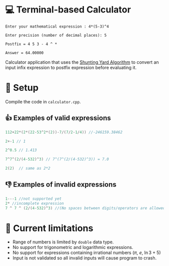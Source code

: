 # 💻 Terminal-based Calculator

```
Enter your mathematical expression : 4*(5-3)^4

Enter precision (number of decimal places): 5

Postfix = 4 5 3 - 4 ^ * 

Answer = 64.00000
```
Calculator application that uses the [Shunting Yard Algorithm](https://en.wikipedia.org/wiki/Shunting-yard_algorithm) to convert an input infix expression to postfix expression before evaluating it.

 # 🚀 Setup #
 Compile the code in `calculator.cpp`. 
## 👍 Examples of valid expressions ##
```cpp
112+22*(2*(22-53^2*(2))-7/(7/2-1/4)) //-246159.38462

2+-1 // 1

2^0.5 // 1.413

7^7^(2/(4-532)^3) // 7^(7^(2/(4-532)^3)) = 7.0

2(2)  // same as 2*2
```
## 👎 Examples of invalid expressions ##
```cpp
1---1 //not supported yet
2* //incomplete expression
7 ^ 7 ^ (2/(4-532)^3) //(No spaces between digits/operators are allowed when inputting directly from console)
```

# 🛑 Current limitations #
- Range of numbers is limited by `double` data type.
- No support for trigonometric and logarithmic expressions.
- No support for expressions containing irrational numbers ($\pi$, $e$, $\ln 3 + 5$)
- Input is not validated so all invalid inputs will cause program to crash.
